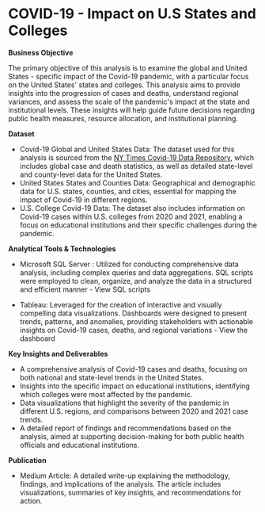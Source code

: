 # COVID-19 - Impact on U.S States and Colleges

**Business Objective**

The primary objective of this analysis is to examine the global and United States - specific impact of the Covid-19 pandemic, with a particular focus on the United States' states and colleges. This analysis aims to provide insights into the progression of cases and deaths, understand regional variances, and assess the scale of the pandemic's impact at the state and institutional levels. These insights will help guide future decisions regarding public health measures, resource allocation, and institutional planning.

**Dataset**

* Covid-19 Global and United States Data: The dataset used for this analysis is sourced from the [NY Times Covid-19 Data Repository](https://github.com/nytimes/covid-19-data), which includes global case and death statistics, as well as detailed state-level and county-level data for the United States.
* United States States and Counties Data: Geographical and demographic data for U.S. states, counties, and cities, essential for mapping the impact of Covid-19 in different regions.
* U.S. College Covid-19 Data: The dataset also includes information on Covid-19 cases within U.S. colleges from 2020 and 2021, enabling a focus on educational institutions and their specific challenges during the pandemic.

**Analytical Tools & Technologies**

* Microsoft SQL Server : Utilized for conducting comprehensive data analysis, including complex queries and data aggregations. SQL scripts were employed to clean, organize, and analyze the data in a structured and efficient manner - View SQL scripts 
  
* Tableau: Leveraged for the creation of interactive and visually compelling data visualizations. Dashboards were designed to present trends, patterns, and anomalies, providing stakeholders with actionable insights on Covid-19 cases, deaths, and regional variations - View the dashboard

**Key Insights and Deliverables**

* A comprehensive analysis of Covid-19 cases and deaths, focusing on both national and state-level trends in the United States.
* Insights into the specific impact on educational institutions, identifying which colleges were most affected by the pandemic.
* Data visualizations that highlight the severity of the pandemic in different U.S. regions, and comparisons between 2020 and 2021 case trends.
* A detailed report of findings and recommendations based on the analysis, aimed at supporting decision-making for both public health officials and educational institutions.

**Publication**

* Medium Article: A detailed write-up explaining the methodology, findings, and implications of the analysis. The article includes visualizations, summaries of key insights, and recommendations for action.

  
